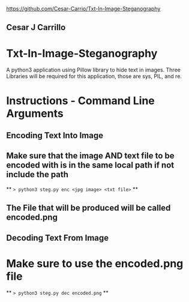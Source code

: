 https://github.com/Cesar-Carrio/Txt-In-Image-Steganography

## Cesar J Carrillo
# Txt-In-Image-Steganography
A python3 application using Pillow library to hide text in images.
Three Libraries will be required for this application, those are sys, PIL, and re.


# Instructions - Command Line Arguments
## Encoding Text Into Image
## Make sure that the image AND text file to be encoded with is in the same local path if not include the path
** `> python3 steg.py enc <jpg image> <txt file>` **
## The File that will be produced will be called encoded.png


## Decoding Text From Image
# Make sure to use the encoded.png file
** `> python3 steg.py dec encoded.png` **
